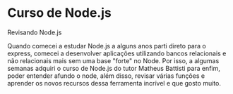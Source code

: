 # Curso de Node.js
Revisando Node.js

Quando comecei a estudar Node.js a alguns anos parti direto para o express, comecei a desenvolver aplicações utilizando bancos relacionais e não relacionais mais sem uma base "forte" no Node. Por isso, a algumas semanas adquiri o curso de Node.js do tutor Matheus Battisti para enfim, poder entender afundo o node, além disso, revisar várias funções e aprender os novos recursos dessa ferramenta incrível e que gosto muito.

